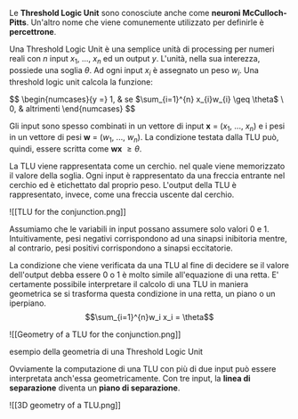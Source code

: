 Le **Threshold Logic Unit** sono conosciute anche come **neuroni McCulloch-Pitts**. Un'altro nome che viene comunemente utilizzato per definirle è **percettrone**. 

Una Threshold Logic Unit è una semplice unità di processing per numeri reali con $n$ input $x_{1}$, ..., $x_{n}$ ed un output $y$. L'unità, nella sua interezza, possiede una soglia $\theta$. Ad ogni input $x_{i}$ è assegnato un peso $w_{i}$. 
Una threshold logic unit calcola la funzione:

$$
\begin{numcases}{y =}
  1, & se $\sum_{i=1}^{n} x_{i}w_{i} \geq \theta$ \\
  0, & altrimenti
\end{numcases}
$$

Gli input sono spesso combinati in un vettore di input **x** = ($x_{1}$, ..., $x_{n}$) e i pesi in un vettore di pesi **w** = ($w_{1}$, ..., $w_{n}$).
La condizione testata dalla TLU può, quindi, essere scritta come **wx** $\geq \theta$.  

La TLU viene rappresentata come un cerchio. nel quale viene memorizzato il valore della soglia. Ogni input è rappresentato da una freccia entrante nel cerchio ed è etichettato dal proprio peso. L'output della TLU è rappresentato, invece, come una freccia uscente dal cerchio.

![[TLU for the conjunction.png]]

Assumiamo che le variabili in input possano assumere solo valori 0 e 1.
Intuitivamente, pesi negativi corrispondono ad una sinapsi inibitoria mentre, al contrario, pesi positivi corrispondono a sinapsi eccitatorie.

La condizione che viene verificata da una TLU al fine di decidere se il valore dell'output debba essere 0 o 1 è molto simile all'equazione di una retta. E' certamente possibile interpretare il calcolo di una TLU in maniera geometrica se si trasforma questa condizione in una retta, un piano o un iperpiano.
$$\sum_{i=1}^{n}w_i x_i = \theta$$

![[Geometry of a TLU for the conjunction.png]]

esempio della geometria di una Threshold Logic Unit

Ovviamente la computazione di una TLU con più di due input può essere interpretata anch'essa geometricamente. Con tre input, la **linea di separazione** diventa un **piano di separazione**.

![[3D geometry of a TLU.png]]
 

